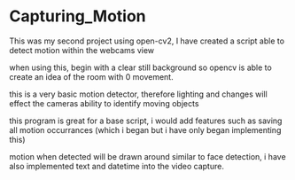 # Capturing_Motion
This was my second project using open-cv2, I have created a script able to detect motion within the webcams view

when using this, begin with a clear still background so opencv is able to create an idea of the room with 0 movement.

this is a very basic motion detector, therefore lighting and changes will effect the cameras ability to identify moving objects

this program is great for a base script, i would add features such as saving all motion occurrances (which i began but i have only began implementing this)

motion when detected will be drawn around similar to face detection, i have also implemented text and datetime into the video capture.
